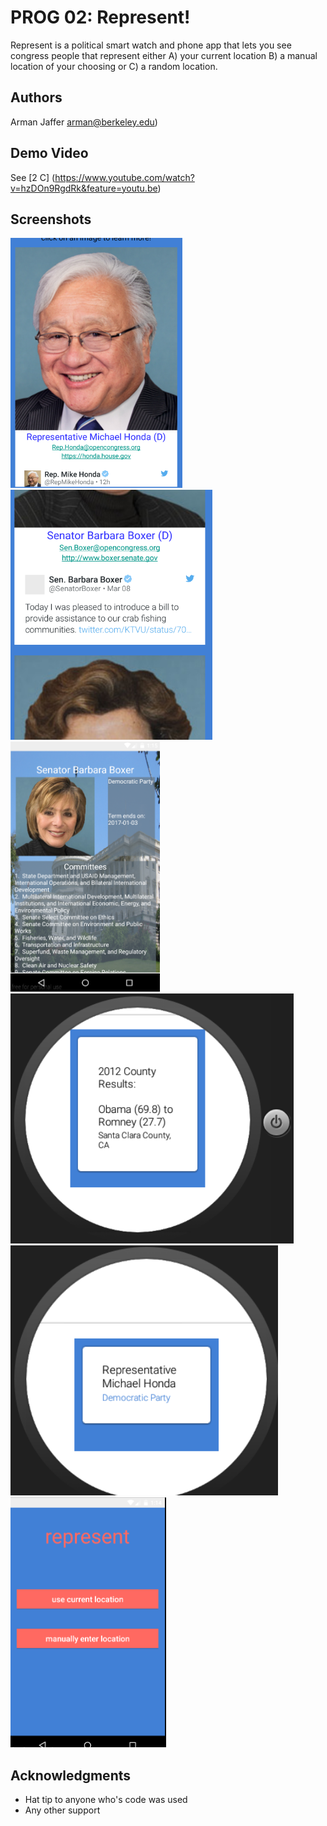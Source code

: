 # PROG 02: Represent!

Represent is a political smart watch and phone app that lets you see congress people that represent either A) your current location B) a manual location of your choosing or C) a random location.


## Authors

Arman Jaffer [arman@berkeley.edu](mailto:your_email@berkeley.edu))

## Demo Video

See [2 C] (https://www.youtube.com/watch?v=hzDOn9RgdRk&feature=youtu.be)

## Screenshots


<img src="screenshots/honda.png" height="400" alt="Screenshot"/>

<img src="screenshots/big_f.png" height="400" alt="Screenshot"/>
<img src="screenshots/big_b.png" height="400" alt="Screenshot"/>
<img src="screenshots/pres.png" height="400" alt="Screenshot"/>
<img src="screenshots/rep_watch.png" height="400" alt="Screenshot"/>
<img src="screenshots/home.png" height="400" alt="Screenshot"/>

## Acknowledgments

* Hat tip to anyone who's code was used
* Any other support
